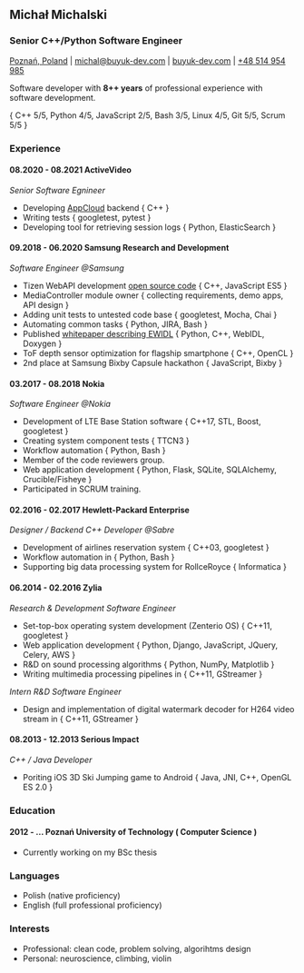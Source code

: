 ## Michał Michalski

### Senior C++/Python Software Engineer

[Poznań, Poland][1] | [michal@buyuk-dev.com][2] | [buyuk-dev.com][3] | [+48 514 954 985][4]

Software developer with **8++ years** of professional experience with software development.

{ C++ 5/5, Python 4/5, JavaScript 2/5, Bash 3/5, Linux 4/5, Git 5/5, Scrum 5/5 }

### Experience

#### 08.2020 - 08.2021 ActiveVideo

*Senior Software Egnineer*

+ Developing [AppCloud][6] backend { C++ }
+ Writing tests { googletest, pytest }
+ Developing tool for retrieving session logs { Python, ElasticSearch }

#### 09.2018 - 06.2020 Samsung Research and Development

*Software Engineer @Samsung*

+ Tizen WebAPI development [open source code][5] { C++, JavaScript ES5 }
+ MediaController module owner { collecting requirements, demo apps, API design }
+ Adding unit tests to untested code base { googletest, Mocha, Chai }
+ Automating common tasks { Python, JIRA, Bash }
+ Published [whitepaper describing EWIDL][7] { Python, C++, WebIDL, Doxygen }
+ ToF depth sensor optimization for flagship smartphone { C++, OpenCL }
+ 2nd place at Samsung Bixby Capsule hackathon { JavaScript, Bixby }

#### 03.2017 - 08.2018 Nokia

*Software Engineer @Nokia*

+ Development of LTE Base Station software { C++17, STL, Boost, googletest }
+ Creating system component tests { TTCN3 }
+ Workflow automation { Python, Bash }
+ Member of the code reviewers group.
+ Web application development { Python, Flask, SQLite, SQLAlchemy, Crucible/Fisheye }
+ Participated in SCRUM training.

#### 02.2016 - 02.2017 Hewlett-Packard Enterprise

*Designer / Backend C++ Developer @Sabre*

+ Development of airlines reservation system { C++03, googletest }
+ Workflow automation in { Python, Bash }
+ Supporting big data processing system for RollceRoyce { Informatica }

#### 06.2014 - 02.2016 Zylia

*Research & Development Software Engineer*

+ Set-top-box operating system development (Zenterio OS) { C++11, googletest }
+ Web application development { Python, Django, JavaScript, JQuery, Celery, AWS }
+ R&D on sound processing algorithms { Python, NumPy, Matplotlib }
+ Writing multimedia processing pipelines in { C++11, GStreamer }

*Intern R&D Software Engineer*

+ Design and implementation of digital watermark decoder for H264 video stream in { C++11, GStreamer }

#### 08.2013 - 12.2013 Serious Impact

*C++ / Java Developer*

+ Poriting iOS 3D Ski Jumping game to Android { Java, JNI, C++, OpenGL ES 2.0 }

### Education

#### 2012 - ... Poznań University of Technology ( Computer Science )

+ Currently working on my BSc thesis

### Languages

+ Polish (native proficiency)
+ English (full professional proficiency)

### Interests

* Professional: clean code, problem solving, algorihtms design
* Personal: neuroscience, climbing, violin

[1]: https://goo.gl/maps/qAdy1uoFEL4WnwPM6
[2]: mailto:michal@buyuk-dev.com
[3]: https://buyuk-dev.com
[4]: tel:+48514954985

[5]: https://review.tizen.org/git/?p=platform%2Fcore%2Fapi%2Fwebapi-plugins.git&a=search&h=refs%2Fheads%2Ftizen&st=author&s=Michal+Michalski
[6]: https://www.activevideo.com/appcloud
[7]: https://ieeexplore.ieee.org/document/9240696
